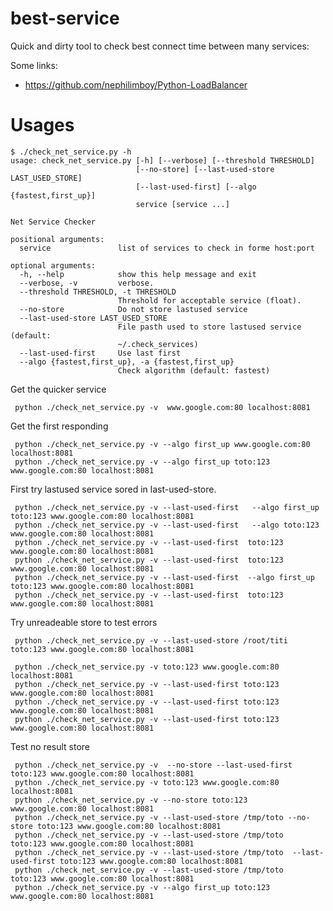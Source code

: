 # best-service

Quick and dirty tool to check best connect time between many services:

Some links:
- https://github.com/nephilimboy/Python-LoadBalancer


# Usages
    
    $ ./check_net_service.py -h
    usage: check_net_service.py [-h] [--verbose] [--threshold THRESHOLD]
                                [--no-store] [--last-used-store LAST_USED_STORE]
                                [--last-used-first] [--algo {fastest,first_up}]
                                service [service ...]
    
    Net Service Checker
    
    positional arguments:
      service               list of services to check in forme host:port
    
    optional arguments:
      -h, --help            show this help message and exit
      --verbose, -v         verbose.
      --threshold THRESHOLD, -t THRESHOLD
                            Threshold for acceptable service (float).
      --no-store            Do not store lastused service
      --last-used-store LAST_USED_STORE
                            File pasth used to store lastused service (default:
                            ~/.check_services)
      --last-used-first     Use last first
      --algo {fastest,first_up}, -a {fastest,first_up}
                            Check algorithm (default: fastest)


Get the quicker service

     python ./check_net_service.py -v  www.google.com:80 localhost:8081


Get the first responding

     python ./check_net_service.py -v --algo first_up www.google.com:80 localhost:8081
     python ./check_net_service.py -v --algo first_up toto:123 www.google.com:80 localhost:8081

First try lastused service sored in last-used-store.

     python ./check_net_service.py -v --last-used-first   --algo first_up toto:123 www.google.com:80 localhost:8081
     python ./check_net_service.py -v --last-used-first   --algo toto:123 www.google.com:80 localhost:8081
     python ./check_net_service.py -v --last-used-first  toto:123 www.google.com:80 localhost:8081
     python ./check_net_service.py -v --last-used-first  toto:123 www.google.com:80 localhost:8081
     python ./check_net_service.py -v --last-used-first  --algo first_up toto:123 www.google.com:80 localhost:8081
     python ./check_net_service.py -v --last-used-first  toto:123 www.google.com:80 localhost:8081

Try unreadeable store to test errors

     python ./check_net_service.py -v --last-used-store /root/titi toto:123 www.google.com:80 localhost:8081

     python ./check_net_service.py -v toto:123 www.google.com:80 localhost:8081
     python ./check_net_service.py -v --last-used-first toto:123 www.google.com:80 localhost:8081
     python ./check_net_service.py -v --last-used-first toto:123 www.google.com:80 localhost:8081
     python ./check_net_service.py -v --last-used-first toto:123 www.google.com:80 localhost:8081


Test no result store

     python ./check_net_service.py -v  --no-store --last-used-first toto:123 www.google.com:80 localhost:8081
     python ./check_net_service.py -v toto:123 www.google.com:80 localhost:8081
     python ./check_net_service.py -v --no-store toto:123 www.google.com:80 localhost:8081
     python ./check_net_service.py -v --last-used-store /tmp/toto --no-store toto:123 www.google.com:80 localhost:8081
     python ./check_net_service.py -v --last-used-store /tmp/toto  toto:123 www.google.com:80 localhost:8081
     python ./check_net_service.py -v --last-used-store /tmp/toto  --last-used-first toto:123 www.google.com:80 localhost:8081
     python ./check_net_service.py -v --last-used-store /tmp/toto  toto:123 www.google.com:80 localhost:8081
     python ./check_net_service.py -v --algo first_up toto:123 www.google.com:80 localhost:8081


